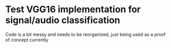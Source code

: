 # Test VGG16 implementation for signal/audio classification
Code is a bit messy and needs to be reorganized, just being used as a proof of concept currently
